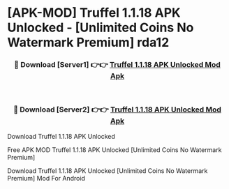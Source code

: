# [APK-MOD] Truffel 1.1.18 APK Unlocked - [Unlimited Coins No Watermark Premium] rda12



<div align="center">
<h3>🔴 Download [Server1] 👉👉 <a href="https://momento.my/?title=Truffel_1.1.18_APK_Unlocked">Truffel 1.1.18 APK Unlocked Mod Apk</a></h3><br>

<h3>🔴 Download [Server2] 👉👉 <a href="https://momento.my/?title=Truffel_1.1.18_APK_Unlocked">Truffel 1.1.18 APK Unlocked Mod Apk</a></h3>
</div>



Download Truffel 1.1.18 APK Unlocked 

Free APK MOD Truffel 1.1.18 APK Unlocked [Unlimited Coins No Watermark Premium]

Download Truffel 1.1.18 APK Unlocked [Unlimited Coins No Watermark Premium] Mod For Android
